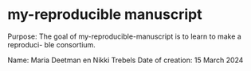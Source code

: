 # my-reproducible manuscript

<!-- badges: start -->
<!-- badges: end -->

Purpose: The goal of my-reproducible-manuscript is to learn to make a reproduci-
ble consortium. 

Name: Maria Deetman en Nikki Trebels
Date of creation: 15 March 2024

